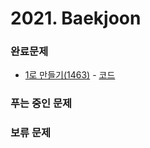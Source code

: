 # 2021. Baekjoon

### 완료문제 
* [1로 만들기(1463)](https://www.acmicpc.net/problem/1463) - [코드](https://github.com/pointehd/Algorithm/blob/master/src/year2021/baekjoon/MakeOne.java)

### 푸는 중인 문제 


### 보류 문제


